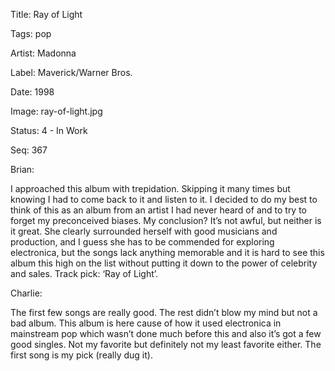 Title:  Ray of Light

Tags:   pop

Artist: Madonna

Label:  Maverick/Warner Bros.

Date:   1998

Image:  ray-of-light.jpg

Status: 4 - In Work

Seq:    367

Brian: 

I approached this album with trepidation. Skipping it many times but knowing I had to come back to it and listen to it. I decided to do my best to think of this as an album from an artist I had never heard of and to try to forget my preconceived biases. My conclusion? It’s not awful, but neither is it great. She clearly surrounded herself with good musicians and production, and I guess she has to be commended for exploring electronica, but the songs lack anything memorable and it is hard to see this album this high on the list without putting it down to the power of celebrity and sales. Track pick: ‘Ray of Light’.


Charlie: 

The first few songs are really good. The rest didn’t blow my mind but not a bad album. This album is here cause of how it used electronica in mainstream pop which wasn’t done much before this and also it’s got a few good singles. Not my favorite but definitely not my least favorite either. The first song is my pick (really dug it).
